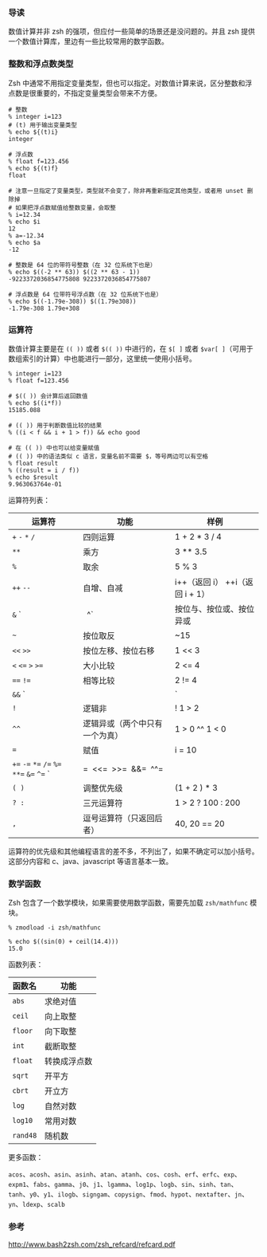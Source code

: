 ### 导读

数值计算并非 zsh 的强项，但应付一些简单的场景还是没问题的。并且 zsh 提供一个数值计算库，里边有一些比较常用的数学函数。

### 整数和浮点数类型

Zsh 中通常不用指定变量类型，但也可以指定。对数值计算来说，区分整数和浮点数是很重要的，不指定变量类型会带来不方便。

```
# 整数
% integer i=123
# (t) 用于输出变量类型
% echo ${(t)i}
integer

# 浮点数
% float f=123.456
% echo ${(t)f}
float

# 注意一旦指定了变量类型，类型就不会变了，除非再重新指定其他类型，或者用 unset 删除掉 
# 如果把浮点数赋值给整数变量，会取整
% i=12.34
% echo $i
12
% a=-12.34
% echo $a
-12

# 整数是 64 位的带符号整数（在 32 位系统下也是）
% echo $((-2 ** 63)) $((2 ** 63 - 1))
-9223372036854775808 9223372036854775807

# 浮点数是 64 位带符号浮点数（在 32 位系统下也是）
% echo $((-1.79e-308)) $((1.79e308))
-1.79e-308 1.79e+308
```

### 运算符

数值计算主要是在 `(( ))` 或者 `$(( ))` 中进行的，在 `$[ ]` 或者 `$var[ ]`（可用于数组索引的计算）中也能进行一部分，这里统一使用小括号。

```
% integer i=123
% float f=123.456

# $(( )) 会计算后返回数值
% echo $((i*f))
15185.088

# (( )) 用于判断数值比较的结果
% ((i < f && i + 1 > f)) && echo good

# 在 (( )) 中也可以给变量赋值
# (( )) 中的语法类似 c 语言，变量名前不需要 $，等号两边可以有空格
% float result
% ((result = i / f))
% echo $result
9.963063764e-01
```

运算符列表：

运算符 | 功能 | 样例
--- | --- | ---
`+` `-` `*` `/` | 四则运算 | 1 + 2 * 3 / 4
`**` | 乘方 | 3 ** 3.5
`%` | 取余 | 5 % 3
`++` `--` | 自增、自减 | i++（返回 i） ++i（返回 i + 1）
`&` `|` `^` | 按位与、按位或、按位异或 | 11 & 13
`~` | 按位取反 | ~15
`<<` `>>` | 按位左移、按位右移 | 1 << 3
`<` `<=` `>` `>=` | 大小比较 | 2 <= 4
`==` `!=` | 相等比较 | 2 != 4
`&&` `||` | 逻辑与、逻辑或 | 2 <= 4 && 1 != 3 \|\| 5 > 0
`!` | 逻辑非 | ! 1 > 2
`^^` | 逻辑异或（两个中只有一个为真） |  1 > 0 ^^ 1 < 0
`=` | 赋值 | i = 10
`+=` `-=` `*=` `/=` `%=` `**=` `&=` `^=` `|=` `<<=` `>>=` `&&=` `^^=` `||=` | 复合赋值| i += 10
`( )` | 调整优先级 | (1 + 2 ) * 3
`? :` | 三元运算符 |  1 > 2 ? 100 : 200
`,` | 逗号运算符（只返回后者） | 40, 20 == 20

运算符的优先级和其他编程语言的差不多，不列出了，如果不确定可以加小括号。这部分内容和 c、java、javascript 等语言基本一致。

### 数学函数

Zsh 包含了一个数学模块，如果需要使用数学函数，需要先加载 `zsh/mathfunc` 模块。

```
% zmodload -i zsh/mathfunc

% echo $((sin(0) + ceil(14.4)))
15.0
```

函数列表：

函数名 | 功能
--- | ---
`abs` | 求绝对值
`ceil` | 向上取整
`floor` | 向下取整
`int` | 截断取整
`float` | 转换成浮点数
`sqrt` | 开平方
`cbrt` | 开立方
`log` | 自然对数
`log10` | 常用对数
`rand48` | 随机数

更多函数：

`acos`、`acosh`、`asin`、`asinh`、`atan`、`atanh`、`cos`、`cosh`、`erf`、`erfc`、`exp`、 `expm1`、`fabs`、`gamma`、`j0`、`j1`、`lgamma`、`log1p`、`logb`、`sin`、`sinh`、`tan`、 `tanh`、`y0`、`y1`、`ilogb`、`signgam`、`copysign`、`fmod`、`hypot`、`nextafter`、`jn`、 `yn`、`ldexp`、`scalb`


### 参考

http://www.bash2zsh.com/zsh_refcard/refcard.pdf
